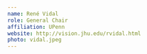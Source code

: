 ```yaml
---
name: René Vidal
role: General Chair
affiliation: UPenn
website: http://vision.jhu.edu/rvidal.html
photo: vidal.jpeg
---
```

